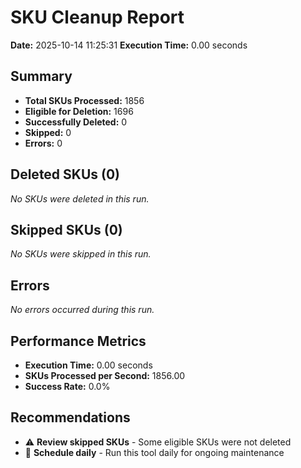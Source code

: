 # SKU Cleanup Report
**Date:** 2025-10-14 11:25:31
    **Execution Time:** 0.00 seconds

## Summary
- **Total SKUs Processed:** 1856
- **Eligible for Deletion:** 1696
- **Successfully Deleted:** 0
- **Skipped:** 0
- **Errors:** 0

## Deleted SKUs (0)

_No SKUs were deleted in this run._

## Skipped SKUs (0)

_No SKUs were skipped in this run._

## Errors
_No errors occurred during this run._

## Performance Metrics

- **Execution Time:** 0.00 seconds
- **SKUs Processed per Second:** 1856.00
- **Success Rate:** 0.0%

## Recommendations

- ⚠️  **Review skipped SKUs** - Some eligible SKUs were not deleted
- 📅 **Schedule daily** - Run this tool daily for ongoing maintenance

